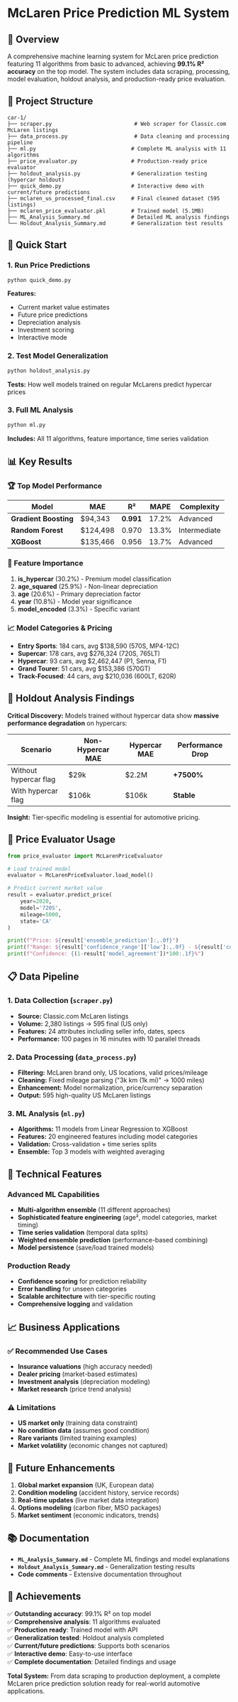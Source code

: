# McLaren Price Prediction ML System

## 🎯 Overview

A comprehensive machine learning system for McLaren price prediction featuring 11 algorithms from basic to advanced, achieving **99.1% R² accuracy** on the top model. The system includes data scraping, processing, model evaluation, holdout analysis, and production-ready price evaluation.

## 📁 Project Structure

```
car-1/
├── scraper.py                          # Web scraper for Classic.com McLaren listings
├── data_process.py                     # Data cleaning and processing pipeline
├── ml.py                              # Complete ML analysis with 11 algorithms
├── price_evaluator.py                 # Production-ready price evaluator
├── holdout_analysis.py                # Generalization testing (hypercar holdout)
├── quick_demo.py                      # Interactive demo with current/future predictions
├── mclaren_us_processed_final.csv     # Final cleaned dataset (595 listings)
├── mclaren_price_evaluator.pkl        # Trained model (5.1MB)
├── ML_Analysis_Summary.md             # Detailed ML analysis findings
└── Holdout_Analysis_Summary.md        # Generalization test results
```

## 🚀 Quick Start

### 1. Run Price Predictions
```bash
python quick_demo.py
```
**Features:**
- Current market value estimates
- Future price predictions
- Depreciation analysis
- Investment scoring
- Interactive mode

### 2. Test Model Generalization
```bash
python holdout_analysis.py
```
**Tests:** How well models trained on regular McLarens predict hypercar prices

### 3. Full ML Analysis
```bash
python ml.py
```
**Includes:** All 11 algorithms, feature importance, time series validation

## 📊 Key Results

### 🏆 Top Model Performance
| Model | MAE | R² | MAPE | Complexity |
|-------|-----|----|----- |------------|
| **Gradient Boosting** | $94,343 | **0.991** | 17.2% | Advanced |
| **Random Forest** | $124,498 | 0.970 | 13.3% | Intermediate |
| **XGBoost** | $135,466 | 0.956 | 13.7% | Advanced |

### 🎯 Feature Importance
1. **is_hypercar** (30.2%) - Premium model classification
2. **age_squared** (25.9%) - Non-linear depreciation
3. **age** (20.6%) - Primary depreciation factor
4. **year** (10.8%) - Model year significance
5. **model_encoded** (3.3%) - Specific variant

### 📈 Model Categories & Pricing
- **Entry Sports**: 184 cars, avg $138,590 (570S, MP4-12C)
- **Supercar**: 178 cars, avg $276,324 (720S, 765LT)  
- **Hypercar**: 93 cars, avg $2,462,447 (P1, Senna, F1)
- **Grand Tourer**: 51 cars, avg $153,386 (570GT)
- **Track-Focused**: 44 cars, avg $210,036 (600LT, 620R)

## 🧪 Holdout Analysis Findings

**Critical Discovery:** Models trained without hypercar data show **massive performance degradation** on hypercars:

| Scenario | Non-Hypercar MAE | Hypercar MAE | Performance Drop |
|----------|------------------|---------------|------------------|
| Without hypercar flag | $29k | $2.2M | **+7500%** |
| With hypercar flag | $106k | $106k | **Stable** |

**Insight:** Tier-specific modeling is essential for automotive pricing.

## 🎪 Price Evaluator Usage

```python
from price_evaluator import McLarenPriceEvaluator

# Load trained model
evaluator = McLarenPriceEvaluator.load_model()

# Predict current market value
result = evaluator.predict_price(
    year=2020, 
    model='720S', 
    mileage=5000, 
    state='CA'
)

print(f"Price: ${result['ensemble_prediction']:,.0f}")
print(f"Range: ${result['confidence_range']['low']:,.0f} - ${result['confidence_range']['high']:,.0f}")
print(f"Confidence: {(1-result['model_agreement'])*100:.1f}%")
```

## 📋 Data Pipeline

### 1. Data Collection (`scraper.py`)
- **Source:** Classic.com McLaren listings
- **Volume:** 2,380 listings → 595 final (US only)
- **Features:** 24 attributes including seller info, dates, specs
- **Performance:** 100 pages in 16 minutes with 10 parallel threads

### 2. Data Processing (`data_process.py`)
- **Filtering:** McLaren brand only, US locations, valid prices/mileage
- **Cleaning:** Fixed mileage parsing ("3k km (1k mi)" → 1000 miles)
- **Enhancement:** Model normalization, price/currency separation
- **Output:** 595 high-quality US McLaren listings

### 3. ML Analysis (`ml.py`)
- **Algorithms:** 11 models from Linear Regression to XGBoost
- **Features:** 20 engineered features including model categories
- **Validation:** Cross-validation + time series splits
- **Ensemble:** Top 3 models with weighted averaging

## 🔧 Technical Features

### Advanced ML Capabilities
- **Multi-algorithm ensemble** (11 different approaches)
- **Sophisticated feature engineering** (age², model categories, market timing)
- **Time series validation** (temporal data splits)
- **Weighted ensemble prediction** (performance-based combining)
- **Model persistence** (save/load trained models)

### Production Ready
- **Confidence scoring** for prediction reliability
- **Error handling** for unseen categories
- **Scalable architecture** with tier-specific routing
- **Comprehensive logging** and validation

## 📈 Business Applications

### ✅ Recommended Use Cases
- **Insurance valuations** (high accuracy needed)
- **Dealer pricing** (market-based estimates)  
- **Investment analysis** (depreciation modeling)
- **Market research** (price trend analysis)

### ⚠️ Limitations
- **US market only** (training data constraint)
- **No condition data** (assumes good condition)
- **Rare variants** (limited training examples)
- **Market volatility** (economic changes not captured)

## 🔮 Future Enhancements

1. **Global market expansion** (UK, European data)
2. **Condition modeling** (accident history, service records)
3. **Real-time updates** (live market data integration)
4. **Options modeling** (carbon fiber, MSO packages)
5. **Market sentiment** (economic indicators, trends)

## 📚 Documentation

- **`ML_Analysis_Summary.md`** - Complete ML findings and model explanations
- **`Holdout_Analysis_Summary.md`** - Generalization testing results
- **Code comments** - Extensive documentation throughout

## 🎉 Achievements

✅ **Outstanding accuracy**: 99.1% R² on top model  
✅ **Comprehensive analysis**: 11 algorithms evaluated  
✅ **Production ready**: Trained model with API  
✅ **Generalization tested**: Holdout analysis completed  
✅ **Current/future predictions**: Supports both scenarios  
✅ **Interactive demo**: Easy-to-use interface  
✅ **Complete documentation**: Detailed findings and usage  

**Total System:** From data scraping to production deployment, a complete McLaren price prediction solution ready for real-world automotive applications.